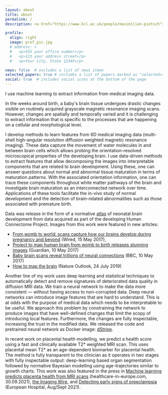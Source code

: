 ```yaml
---
layout: about
title: about
permalink: /
description: <a href="https://www.kcl.ac.uk/people/maximilian-pietsch">King's College London</a>

profile:
  align: right
  image: prof_pic.jpg
  # address: >
  #   <p>555 your office number</p>
  #   <p>123 your address street</p>
  #   <p>Your City, State 12345</p>

news: false  # includes a list of news items
selected_papers: true # includes a list of papers marked as "selected={true}"
social: true  # includes social icons at the bottom of the page
---
```


<!-- Write your biography here. Tell the world about yourself. Link to your favorite [subreddit](http://reddit.com). You can put a picture in, too. The code is already in, just name your picture `prof_pic.jpg` and put it in the `img/` folder.

Put your address / P.O. box / other info right below your picture. You can also disable any these elements by editing `profile` property of the YAML header of your `_pages/about.md`. Edit `_bibliography/papers.bib` and Jekyll will render your [publications page](/al-folio/publications/) automatically.

Link to your social media connections, too. This theme is set up to use [Font Awesome icons](http://fortawesome.github.io/Font-Awesome/) and [Academicons](https://jpswalsh.github.io/academicons/), like the ones below. Add your Facebook, Twitter, LinkedIn, Google Scholar, or just disable all of them. -->

I use machine learning to extract information from medical imaging data.

In the weeks around birth, a baby's brain tissue undergoes drastic changes visible on routinely acquired grayscale magnetic resonance imaging scans. However, changes are spatially and temporally varied and it is challenging to extract information that is specific to the processes that are happening on a cellular and morphological level.

I develop methods to learn features from 6D medical imaging data (multi-shell high-angular resolution diffusion weighted magnetic resonance imaging). These data capture the movement of water molecules in and between brain cells which allows probing the orientation-resolved microscopical properties of the developing brain. I use data-driven methods to extract features that allow decomposing the images into interpretable components that are related to brain development. Using these, one can answer questions about normal and abnormal tissue maturation in terms of maturation patterns. With the associated orientation information, one can trace these components throughout white matter pathways of the brain and investigate brain maturation as an interconnected network over time. Applications of these tools facilitate the in-vivo study of normal development and the detection of brain-related abnormalities such as those associated with premature birth.

Data was release in the form of a normative [atlas](https://gin.g-node.org/maxpietsch/dHCP_neonatal_HARDI_atlas/) of neonatal brain development from data acquired as part of the developing Human Connectome Project. Images from this work were featured in new articles:

- [From womb to world: scans capture how our brains develop during pregnancy and beyond](https://www.wired.co.uk/gallery/developing-human-connectome-project) (Wired, 15 May 2017),
- [Project to map human brain from womb to birth releases stunning images](https://www.theguardian.com/science/2017/may/10/project-to-map-human-brain-from-womb-to-birth-releases-stunning-images) (Guardian, 10 May 2017)
- [Baby brain scans reveal trillions of neural connections](https://www.bbc.co.uk/news/health-39854654) (BBC, 10 May 2017)
- [How to map the brain](https://www.nature.com/articles/d41586-019-02208-0) (Nature Outlook, 24 July 2019)


Another line of my work uses deep learning and statistical techniques to automatically detect and remove signatures of deteriorated data quality in diffusion MRI data. We train a neural network to make the data more consistent — without having access to non-corrupted data. Deep neural networks can introduce image features that are hard to understand. This is at odds with the purpose of medical data which needs to be interpretable to be useful. We approach this problem by constraining the network to produce images that have well-defined changes that limit the scopy of introducing local features. Furthermore, the changes are fully inspectable, increasing the trust in the modified data. We released the code and pretrained neural network as Docker image: [dStripe](https://github.com/maxpietsch/dStripe).

In recent work on placental health modelling, we predict a health score using a fast and clinically available T2* weighted MRI scan. This uses placental mean T2* as an age-dependent biomarker for placental health. The method is fully transparent to the clinician as it operates in two stages with fully inspectable output: deep-learning based organ segmentation followed by normative Bayesian modelling using age-trajectories similar to growth charts. This work was also featured in the press in [Machine learning predicts placenta health from MRI scans](https://healthcare-in-europe.com/en/news/machine-learning-predicts-placenta-health-from-mri-scans.html) (healthcare-in-europe.com, 30.09.2021), [the Imaging Wire](https://theimagingwire.com/news/hybrid-himss-handheld-alliance-incidental-follow-ups/), and [Detecting early signs of preeclampsia](https://european-hospital.com/media/epaper/2/2021_3/#10) (European Hospital, Aug/Sept 2021).


